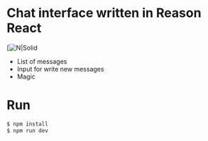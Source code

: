 # Chat interface written in Reason React

[![N|Solid](https://i.ytimg.com/vi/SFcluy7n_0M/maxresdefault.jpg)

  - List of messages
  - Input for write new messages
  - Magic
  
 # Run

```sh
$ npm install
$ npm run dev

```

